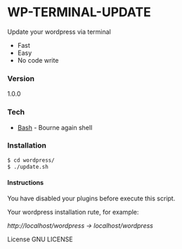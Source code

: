 # WP-TERMINAL-UPDATE

Update your wordpress via terminal

  - Fast
  - Easy
  - No code write

### Version
1.0.0

### Tech

* [Bash] - Bourne again shell

### Installation
```sh
$ cd wordpress/
$ ./update.sh
```
#### Instructions
You have disabled your plugins before execute this script.

Your wordpress installation rute, for example:

*http://localhost/wordpress -> localhost/wordpress*

License
GNU
LICENSE

[Bash]:http://tiswww.case.edu/php/chet/bash/bashtop.html
